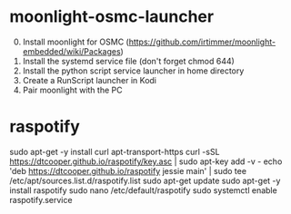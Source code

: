 # moonlight-osmc-launcher
0. Install moonlight for OSMC (https://github.com/irtimmer/moonlight-embedded/wiki/Packages)
1. Install the systemd service file (don't forget chmod 644)
2. Install the python script service launcher in home directory
3. Create a RunScript launcher in Kodi
4. Pair moonlight with the PC

# raspotify
sudo apt-get -y install curl apt-transport-https
curl -sSL https://dtcooper.github.io/raspotify/key.asc | sudo apt-key add -v -
echo 'deb https://dtcooper.github.io/raspotify jessie main' | sudo tee /etc/apt/sources.list.d/raspotify.list
sudo apt-get update
sudo apt-get -y install raspotify
sudo nano /etc/default/raspotify
sudo systemctl enable raspotify.service

